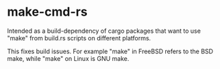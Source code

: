 # make-cmd-rs
Intended as a build-dependency of cargo packages that want to use "make" from build.rs scripts on different platforms.

This fixes build  issues. For example "make" in FreeBSD refers to the BSD make,
while "make" on Linux is GNU make.
